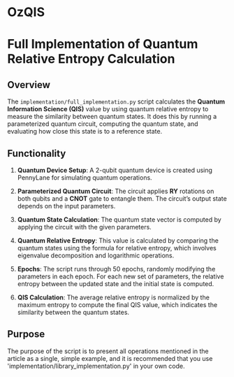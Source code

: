 # OzQIS

# Full Implementation of Quantum Relative Entropy Calculation

## Overview

The `implementation/full_implementation.py` script calculates the **Quantum Information Science (QIS)** value by using quantum relative entropy to measure the similarity between quantum states. It does this by running a parameterized quantum circuit, computing the quantum state, and evaluating how close this state is to a reference state.

## Functionality

1. **Quantum Device Setup**: A 2-qubit quantum device is created using PennyLane for simulating quantum operations.

2. **Parameterized Quantum Circuit**: The circuit applies **RY** rotations on both qubits and a **CNOT** gate to entangle them. The circuit’s output state depends on the input parameters.

3. **Quantum State Calculation**: The quantum state vector is computed by applying the circuit with the given parameters.

4. **Quantum Relative Entropy**: This value is calculated by comparing the quantum states using the formula for relative entropy, which involves eigenvalue decomposition and logarithmic operations.

5. **Epochs**: The script runs through 50 epochs, randomly modifying the parameters in each epoch. For each new set of parameters, the relative entropy between the updated state and the initial state is computed.

6. **QIS Calculation**: The average relative entropy is normalized by the maximum entropy to compute the final QIS value, which indicates the similarity between the quantum states.

## Purpose

The purpose of the script is to present all operations mentioned in the article as a single, simple example, and it is recommended that you use 'implementation/library_implementation.py' in your own code.

